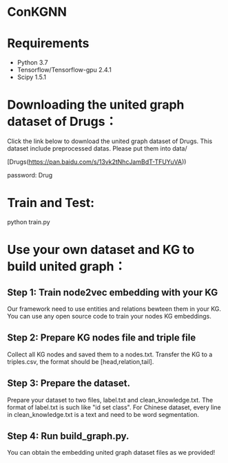 # ConKGNN

# Requirements

* Python 3.7
* Tensorflow/Tensorflow-gpu 2.4.1
* Scipy 1.5.1

# Downloading the united graph dataset of Drugs：

Click the link below to download the united graph dataset of Drugs. This dataset include preprocessed datas. Please put them into data/

[Drugs(https://pan.baidu.com/s/13vk2tNhcJamBdT-TFUYuVA))

password: Drug

# Train and Test:

python train.py

# Use your own dataset and KG to build united graph：

## Step 1: Train node2vec embedding with your KG

Our framework need to use entities and relations bewteen them in your KG.  You can use any open source code to train your nodes KG embeddings.

## Step 2: Prepare KG nodes file and triple file

Collect all KG nodes and saved them to a nodes.txt. Transfer the KG to a triples.csv, the format should be [head,relation,tail].

## Step 3: Prepare the dataset.

Prepare your dataset to two files, label.txt and clean_knowledge.txt. The format of label.txt is such like "id	set	 class". For Chinese dataset, every line in clean_knowledge.txt is a text and need to be word segmentation.

## Step 4: Run build_graph.py.

You can obtain the embedding united graph dataset files as we provided!


